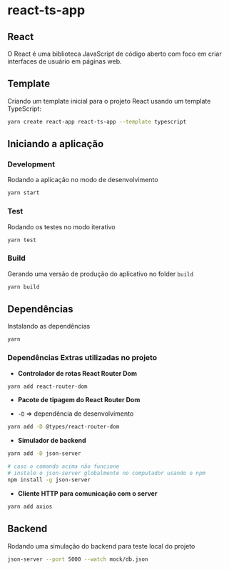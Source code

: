 # react-ts-app

## React

O React é uma biblioteca JavaScript de código aberto com foco em criar interfaces de usuário em páginas web.

## Template

Criando um template inicial para o projeto React usando um template TypeScript:

```bash
yarn create react-app react-ts-app --template typescript
```

## Iniciando a aplicação

### Development

Rodando a aplicação no modo de desenvolvimento

```bash
yarn start
```

### Test

Rodando os testes no modo iterativo

```bash
yarn test
```

### Build

Gerando uma versão de produção do aplicativo no folder `build`

```bash
yarn build
```

## Dependências

Instalando as dependências

```bash
yarn
```

### Dependências Extras utilizadas no projeto

- **Controlador de rotas React Router Dom**

```bash
yarn add react-router-dom
```

- **Pacote de tipagem do React Router Dom**

- `-D` => dependência de desenvolvimento

```bash
yarn add -D @types/react-router-dom
```

- **Simulador de backend**

```bash
yarn add -D json-server

# caso o comando acima não funcione
# instale o json-server globalmente no computador usando o npm
npm install -g json-server
```

- **Cliente HTTP para comunicação com o server**

```bash
yarn add axios
```

## Backend

Rodando uma simulação do backend para teste local do projeto

```bash
json-server --port 5000 --watch mock/db.json
```
